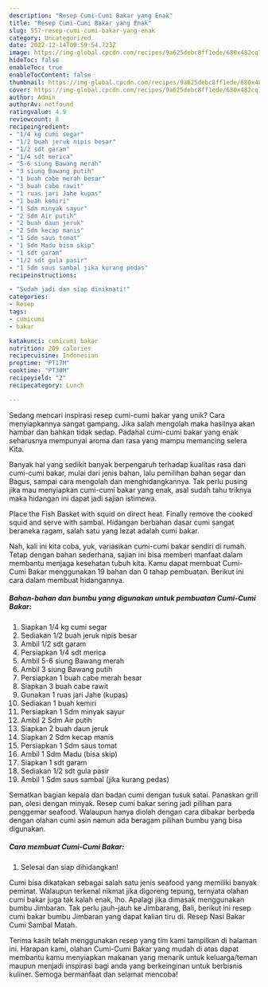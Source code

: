 ```yaml
---
description: "Resep Cumi-Cumi Bakar yang Enak"
title: "Resep Cumi-Cumi Bakar yang Enak"
slug: 557-resep-cumi-cumi-bakar-yang-enak
category: Uncategorized
date: 2022-12-14T09:59:54.723Z
image: https://img-global.cpcdn.com/recipes/9a625debc8ff1ede/680x482cq70/cumi-cumi-bakar-foto-resep-utama.jpg
hideToc: false
enableToc: true
enableTocContent: false
thumbnail: https://img-global.cpcdn.com/recipes/9a625debc8ff1ede/680x482cq70/cumi-cumi-bakar-foto-resep-utama.jpg
cover: https://img-global.cpcdn.com/recipes/9a625debc8ff1ede/680x482cq70/cumi-cumi-bakar-foto-resep-utama.jpg
author: Admin
authorAv: notfound
ratingvalue: 4.9
reviewcount: 8
recipeingredient:
- "1/4 kg cumi segar"
- "1/2 buah jeruk nipis besar"
- "1/2 sdt garam"
- "1/4 sdt merica"
- "5-6 siung Bawang merah"
- "3 siung Bawang putih"
- "1 buah cabe merah besar"
- "3 buah cabe rawit"
- "1 ruas jari Jahe kupas"
- "1 buah kemiri"
- "1 Sdm minyak sayur"
- "2 Sdm Air putih"
- "2 buah daun jeruk"
- "2 Sdm kecap manis"
- "1 Sdm saus tomat"
- "1 Sdm Madu bisa skip"
- "1 sdt garam"
- "1/2 sdt gula pasir"
- "1 Sdm saus sambal jika kurang pedas"
recipeinstructions:

- "Sudah jadi dan siap dinikmati!"
categories:
- Resep
tags:
- cumicumi
- bakar

katakunci: cumicumi bakar 
nutrition: 209 calories
recipecuisine: Indonesian
preptime: "PT17M"
cooktime: "PT30M"
recipeyield: "2"
recipecategory: Lunch

---
```





Sedang mencari inspirasi resep cumi-cumi bakar yang unik? Cara menyiapkannya sangat gampang. Jika salah mengolah maka hasilnya akan hambar dan bahkan tidak sedap. Padahal cumi-cumi bakar yang enak seharusnya mempunyai aroma dan rasa yang mampu memancing selera Kita.





Banyak hal yang sedikit banyak berpengaruh terhadap kualitas rasa dari cumi-cumi bakar, mulai dari jenis bahan, lalu pemilihan bahan segar dan Bagus, sampai cara mengolah dan menghidangkannya. Tak perlu pusing jika mau menyiapkan cumi-cumi bakar yang enak,      asal sudah tahu triknya maka hidangan ini dapat jadi sajian istimewa.














Place the Fish Basket with squid on direct heat. Finally remove the cooked squid and serve with sambal. Hidangan berbahan dasar cumi sangat beraneka ragam, salah satu yang lezat adalah cumi bakar.






Nah, kali ini kita coba, yuk, variasikan cumi-cumi bakar sendiri di rumah. Tetap dengan bahan sederhana, sajian ini bisa memberi manfaat dalam membantu menjaga kesehatan tubuh kita. Kamu dapat membuat Cumi-Cumi Bakar menggunakan 19 bahan dan 0 tahap pembuatan. Berikut ini cara dalam membuat hidangannya.

<!--inarticleads1-->

##### Bahan-bahan dan bumbu yang digunakan untuk pembuatan Cumi-Cumi Bakar:

1. Siapkan 1/4 kg cumi segar
1. Sediakan 1/2 buah jeruk nipis besar
1. Ambil 1/2 sdt garam
1. Persiapkan 1/4 sdt merica
1. Ambil 5-6 siung Bawang merah
1. Ambil 3 siung Bawang putih
1. Persiapkan 1 buah cabe merah besar
1. Siapkan 3 buah cabe rawit
1. Gunakan 1 ruas jari Jahe (kupas)
1. Sediakan 1 buah kemiri
1. Persiapkan 1 Sdm minyak sayur
1. Ambil 2 Sdm Air putih
1. Siapkan 2 buah daun jeruk
1. Siapkan 2 Sdm kecap manis
1. Persiapkan 1 Sdm saus tomat
1. Ambil 1 Sdm Madu (bisa skip)
1. Siapkan 1 sdt garam
1. Sediakan 1/2 sdt gula pasir
1. Ambil 1 Sdm saus sambal (jika kurang pedas)


Sematkan bagian kepala dan badan cumi dengan tusuk satai. Panaskan grill pan, olesi dengan minyak. Resep cumi bakar sering jadi pilihan para penggemar seafood. Walaupun hanya diolah dengan cara dibakar berbeda dengan olahan cumi asin namun ada beragam pilihan bumbu yang bisa digunakan. 

<!--inarticleads2-->

##### Cara membuat Cumi-Cumi Bakar:


1. Selesai dan siap dihidangkan!

Cumi bisa dikatakan sebagai salah satu jenis seafood yang memiliki banyak peminat. Walaupun terkenal nikmat jika digoreng tepung, ternyata olahan cumi bakar juga tak kalah enak, lho. Apalagi jika dimasak menggunakan bumbu Jimbaran. Tak perlu jauh-jauh ke Jimbarang, Bali, berikut ini resep cumi bakar bumbu Jimbaran yang dapat kalian tiru di. Resep Nasi Bakar Cumi Sambal Matah. 

Terima kasih telah menggunakan resep yang tim kami tampilkan di halaman ini. Harapan kami, olahan Cumi-Cumi Bakar yang mudah di atas dapat membantu kamu menyiapkan makanan yang menarik untuk keluarga/teman maupun menjadi inspirasi bagi anda yang berkeinginan untuk berbisnis kuliner. Semoga bermanfaat dan selamat mencoba!
